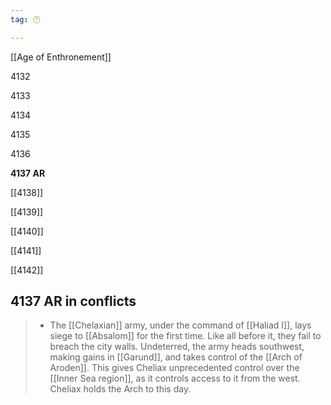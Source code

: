 ```yaml
---
tag: 🕛

---
```

[[Age of Enthronement]]


4132

4133

4134

4135

4136

**4137 AR**

[[4138]]

[[4139]]

[[4140]]

[[4141]]

[[4142]]



## 4137 AR in conflicts

>  - The [[Chelaxian]] army, under the command of [[Haliad I]], lays siege to [[Absalom]] for the first time. Like all before it, they fail to breach the city walls. Undeterred, the army heads southwest, making gains in [[Garund]], and takes control of the [[Arch of Aroden]].  This gives Cheliax unprecedented control over the [[Inner Sea region]], as it controls access to it from the west. Cheliax holds the Arch to this day.






